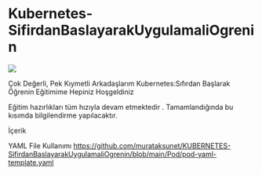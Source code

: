 # Kubernetes-SifirdanBaslayarakUygulamaliOgrenin

<html>
<body>

<p>
<img src="https://kubernetes.io/images/kubernetes-horizontal-color.png">
</a>
</p>

</body>
</html>
Çok Değerli, Pek Kıymetli Arkadaşlarım Kubernetes:Sıfırdan Başlarak Öğrenin Eğitimime Hepiniz Hoşgeldiniz 

Eğitim hazırlıkları tüm hızıyla devam etmektedir . Tamamlandığında bu kısımda bilgilendirme yapılacaktır.


İçerik

YAML File Kullanımı
https://github.com/murataksunet/KUBERNETES-SifirdanBaslayarakUygulamaliOgrenin/blob/main/Pod/pod-yaml-template.yaml

